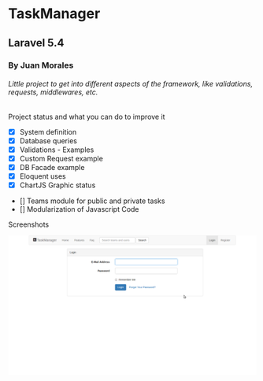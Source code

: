 # TaskManager
## Laravel 5.4
### By Juan Morales
###### Little project to get into different aspects of the framework, like validations, requests, middlewares, etc.


Project status and what you can do to improve it

 - [x] System definition
 - [x] Database queries
 - [x] Validations - Examples
 - [x] Custom Request example
 - [x] DB Facade example
 - [x] Eloquent uses
 - [x] ChartJS Graphic status
 - [] Teams module for public and private tasks
 - [] Modularization of Javascript Code


Screenshots

![Image of Yaktocat](screens/login.png)